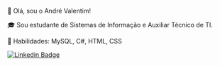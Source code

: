 <p align="left"> 
 👋 Olá, sou o André Valentim!
</p>
<p align="left">
 🎓 Sou estudante de Sistemas de Informação e Auxiliar Técnico de TI.
</p>
<p align="left">
  🤹 Habilidades: MySQL, C#, HTML, CSS
</p>

[![Linkedin Badge](https://img.shields.io/badge/-LinkedIn-0e76a8?style=flat-square&logo=Linkedin&logoColor=white)](https://linkedin.com/in/andre-s-valentim/)
